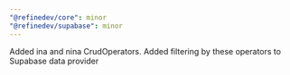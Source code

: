 ```yaml
---
"@refinedev/core": minor
"@refinedev/supabase": minor
---
```


Added ina and nina CrudOperators. Added filtering by these operators to Supabase data provider
